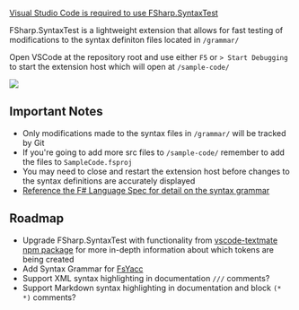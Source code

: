 [Visual Studio Code is required to use FSharp.SyntaxTest](https://code.visualstudio.com/download)

FSharp.SyntaxTest is a lightweight extension that allows for fast testing of modifications to the
syntax definiton files located in `/grammar/` 

Open VSCode at the repository root and use either `F5` or `> Start Debugging` to start the extension host
which will open at `/sample-code/`


![](http://i.imgur.com/QKTVUzR.gif)


## Important Notes
  
- Only modifications made to the syntax files in `/grammar/` will be tracked by Git
- If you're going to add more src files to `/sample-code/` remember to add the files to `SampleCode.fsproj`
- You may need to close and restart the extension host before changes to the syntax definitions are accurately displayed
- [Reference the F# Language Spec for detail on the syntax grammar](http://fsharp.org/specs/language-spec/4.0/FSharpSpec-4.0-latest.pdf#page=320)
  


## Roadmap

- Upgrade FSharp.SyntaxTest with functionality from [vscode-textmate npm package](https://www.npmjs.com/package/vscode-textmate)
for more in-depth information about which tokens are being created
- Add Syntax Grammar for [FsYacc](https://github.com/fsprojects/FsLexYacc)
- Support XML syntax highlighting in documentation `///` comments?
- Support Markdown syntax highlighting in documentation and block `(* *)` comments?
 
